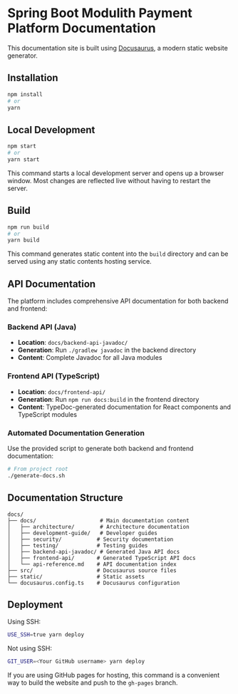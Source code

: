 # Spring Boot Modulith Payment Platform Documentation

This documentation site is built using [Docusaurus](https://docusaurus.io/), a
modern static website generator.

## Installation

```bash
npm install
# or
yarn
```

## Local Development

```bash
npm start
# or
yarn start
```

This command starts a local development server and opens up a browser window.
Most changes are reflected live without having to restart the server.

## Build

```bash
npm run build
# or
yarn build
```

This command generates static content into the `build` directory and can be
served using any static contents hosting service.

## API Documentation

The platform includes comprehensive API documentation for both backend and
frontend:

### Backend API (Java)

- **Location**: `docs/backend-api-javadoc/`
- **Generation**: Run `./gradlew javadoc` in the backend directory
- **Content**: Complete Javadoc for all Java modules

### Frontend API (TypeScript)

- **Location**: `docs/frontend-api/`
- **Generation**: Run `npm run docs:build` in the frontend directory
- **Content**: TypeDoc-generated documentation for React components and
  TypeScript modules

### Automated Documentation Generation

Use the provided script to generate both backend and frontend documentation:

```bash
# From project root
./generate-docs.sh
```

## Documentation Structure

```
docs/
├── docs/                    # Main documentation content
│   ├── architecture/        # Architecture documentation
│   ├── development-guide/   # Developer guides
│   ├── security/           # Security documentation
│   ├── testing/            # Testing guides
│   ├── backend-api-javadoc/ # Generated Java API docs
│   ├── frontend-api/       # Generated TypeScript API docs
│   └── api-reference.md    # API documentation index
├── src/                    # Docusaurus source files
├── static/                 # Static assets
└── docusaurus.config.ts    # Docusaurus configuration
```

## Deployment

Using SSH:

```bash
USE_SSH=true yarn deploy
```

Not using SSH:

```bash
GIT_USER=<Your GitHub username> yarn deploy
```

If you are using GitHub pages for hosting, this command is a convenient way to
build the website and push to the `gh-pages` branch.
